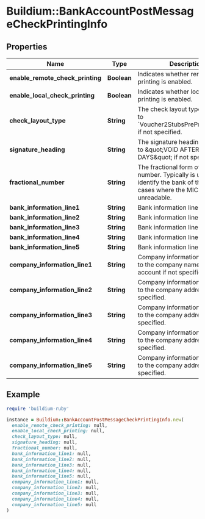 # Buildium::BankAccountPostMessageCheckPrintingInfo

## Properties

| Name | Type | Description | Notes |
| ---- | ---- | ----------- | ----- |
| **enable_remote_check_printing** | **Boolean** | Indicates whether remote check printing is enabled. | [optional] |
| **enable_local_check_printing** | **Boolean** | Indicates whether local check printing is enabled. | [optional] |
| **check_layout_type** | **String** | The check layout type. Defaults to &#x60;Voucher2StubsPrePrintedLayout&#x60; if not specified. | [optional] |
| **signature_heading** | **String** | The signature heading. Defaults to \&quot;VOID AFTER 90 DAYS\&quot; if not specified. | [optional] |
| **fractional_number** | **String** | The fractional form of the routing number. Typically is used to identify the bank of the check in cases where the MICR is unreadable. | [optional] |
| **bank_information_line1** | **String** | Bank information line 1. | [optional] |
| **bank_information_line2** | **String** | Bank information line 2. | [optional] |
| **bank_information_line3** | **String** | Bank information line 3. | [optional] |
| **bank_information_line4** | **String** | Bank information line 4. | [optional] |
| **bank_information_line5** | **String** | Bank information line 5. | [optional] |
| **company_information_line1** | **String** | Company information 1. Defaults to the company name from the account if not specified. | [optional] |
| **company_information_line2** | **String** | Company information 2. Defaults to the company address if not specified. | [optional] |
| **company_information_line3** | **String** | Company information 3. Defaults to the company address if not specified. | [optional] |
| **company_information_line4** | **String** | Company information 4. Defaults to the company address if not specified. | [optional] |
| **company_information_line5** | **String** | Company information 5. Defaults to the company address if not specified. | [optional] |

## Example

```ruby
require 'buildium-ruby'

instance = Buildium::BankAccountPostMessageCheckPrintingInfo.new(
  enable_remote_check_printing: null,
  enable_local_check_printing: null,
  check_layout_type: null,
  signature_heading: null,
  fractional_number: null,
  bank_information_line1: null,
  bank_information_line2: null,
  bank_information_line3: null,
  bank_information_line4: null,
  bank_information_line5: null,
  company_information_line1: null,
  company_information_line2: null,
  company_information_line3: null,
  company_information_line4: null,
  company_information_line5: null
)
```

